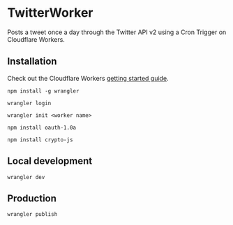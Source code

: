 # TwitterWorker

Posts a tweet once a day through the Twitter API v2 using a Cron Trigger on Cloudflare Workers.

## Installation

Check out the Cloudflare Workers [getting started guide](https://developers.cloudflare.com/workers/get-started/guide/).

`npm install -g wrangler`

`wrangler login`

`wrangler init <worker name>`

`npm install oauth-1.0a`

`npm install crypto-js`


## Local development

`wrangler dev`

## Production

`wrangler publish`